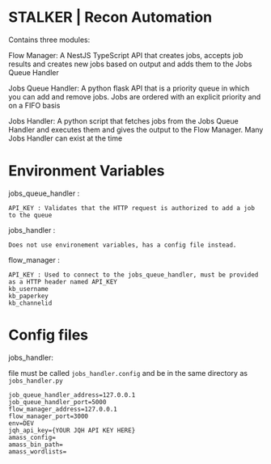 # STALKER | Recon Automation

Contains three modules: 

Flow Manager: A NestJS TypeScript API that creates jobs, accepts job results and creates new jobs based on output and adds them to the Jobs Queue Handler

Jobs Queue Handler: A python flask API that is a priority queue in which you can add and remove jobs. Jobs are ordered with an explicit priority and on a FIFO basis

Jobs Handler: A python script that fetches jobs from the Jobs Queue Handler and executes them and gives the output to the Flow Manager. Many Jobs Handler can exist at the time


# Environment Variables

jobs_queue_handler :

```
API_KEY : Validates that the HTTP request is authorized to add a job to the queue
```

jobs_handler : 

```
Does not use environement variables, has a config file instead.
```

flow_manager : 

```
API_KEY : Used to connect to the jobs_queue_handler, must be provided as a HTTP header named API_KEY
kb_username
kb_paperkey
kb_channelid
```


# Config files

jobs_handler: 

file must be called `jobs_handler.config` and be in the same directory as `jobs_handler.py`

```
job_queue_handler_address=127.0.0.1
job_queue_handler_port=5000
flow_manager_address=127.0.0.1
flow_manager_port=3000
env=DEV
jqh_api_key={YOUR JQH API KEY HERE}
amass_config=
amass_bin_path=
amass_wordlists=
```


